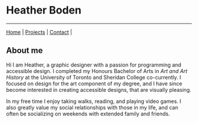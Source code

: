 # Heather Boden
----
[Home](/markdown-portfolio/) |
[Projects](projects.markdown) |
[Contact](contact.markdown) |


 

## About me

Hi I am Heather, a graphic designer with a passion for programming and accessible design. I completed my Honours Bachelor of Arts in _Art and Art History_ at the University of Toronto and Sheridan College co-currently. I focused on design for the art component of my degree, and I have since become interested in creating accessible designs, that are visually pleasing. 

In my free time I enjoy taking walks, reading, and playing video games. I also greatly value my social relationships with those in my life, and can often be socializing on weekends with extended family and friends. 

 


